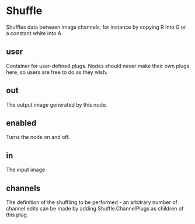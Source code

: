 # Shuffle

Shuffles data between image channels, for instance by copying R
into G or a constant white into A.

## user 

 Container for user-defined plugs. Nodes
should never make their own plugs here,
so users are free to do as they wish. 

## out 

 The output image generated by this node. 

## enabled 

 Turns the node on and off. 

## in 

 The input image 

## channels 

 The definition of the shuffling to be performed - an
arbitrary number of channel edits can be made by adding
Shuffle.ChannelPlugs as children of this plug. 

